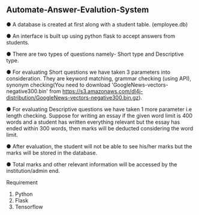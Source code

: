 ## Automate-Answer-Evalution-System
● A database is created at first along with a student table. (employee.db)

● An interface is built up using python flask to accept answers from students.

● There are two types of questions namely- Short type and Descriptive type.

● For evaluating Short questions we have taken 3 parameters into consideration. They are
keyword matching, grammar checking (using API), synonym checking(You need to download 'GoogleNews-vectors-negative300.bin' from https://s3.amazonaws.com/dl4j-distribution/GoogleNews-vectors-negative300.bin.gz).

● For evaluating Descriptive questions we have taken 1 more parameter i.e length
checking. Suppose for writing an essay if the given word limit is 400 words and a student
has written everything relevant but the essay has ended within 300 words, then marks
will be deducted considering the word limit.

● After evaluation, the student will not be able to see his/her marks but the marks will be
stored in the database.

● Total marks and other relevant information will be accessed by the institution/admin end.

Requirement 
1. Python
2. Flask
3. Tensorflow


